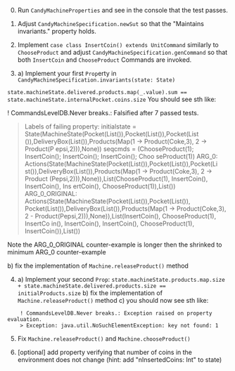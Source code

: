 0. Run `CandyMachineProperties` and see in the console that the test passes.
1. Adjust `CandyMachineSpecification.newSut` so that the "Maintains invariants." property holds.
2. Implement `case class InsertCoin() extends UnitCommand` similarly to `ChooseProduct`
  and adjust `CandyMachineSpecification.genCommand` so that both `InsertCoin` and `ChooseProduct` Commands are invoked.

3. a) Implement your first `Prop`erty in `CandyMachineSpecification.invariants(state: State)`

```state.machineState.delivered.products.map(_.value).sum == state.machineState.internalPocket.coins.size```
   You should see sth like:

   ! CommandsLevelDB.Never breaks.: Falsified after 7 passed tests.
> Labels of failing property:
initialstate = State(MachineState(Pocket(List()),Pocket(List()),Pocket(List
  ()),DeliveryBox(List()),Products(Map(1 -> Product(Coke,3), 2 -> Product(P
  epsi,2))),None))
seqcmds = (ChooseProduct(1); InsertCoin(); InsertCoin(); InsertCoin(); Choo
  seProduct(1))
> ARG_0: Actions(State(MachineState(Pocket(List()),Pocket(List()),Pocket(Li
  st()),DeliveryBox(List()),Products(Map(1 -> Product(Coke,3), 2 -> Product
  (Pepsi,2))),None)),List(ChooseProduct(1), InsertCoin(), InsertCoin(), Ins
  ertCoin(), ChooseProduct(1)),List())
> ARG_0_ORIGINAL: Actions(State(MachineState(Pocket(List()),Pocket(List()),
  Pocket(List()),DeliveryBox(List()),Products(Map(1 -> Product(Coke,3), 2 -
  > Product(Pepsi,2))),None)),List(InsertCoin(), ChooseProduct(1), InsertCo
  in(), InsertCoin(), InsertCoin(), ChooseProduct(1), InsertCoin()),List())

  Note the ARG_0_ORIGINAL counter-example is longer then the shrinked to minimum ARG_0 counter-example

   b) fix the implementation of `Machine.releaseProduct()` method

 4. a) Implement your second `Prop`:
```state.machineState.products.map.size + state.machineState.delivered.products.size == initialProducts.size```
    b) fix the implementation of `Machine.releaseProduct()` method
    c) you should now see sth like:
```
    ! CommandsLevelDB.Never breaks.: Exception raised on property evaluation.
    > Exception: java.util.NoSuchElementException: key not found: 1
```

5. Fix `Machine.releaseProduct()` and `Machine.chooseProduct()`

6. [optional] add property verifying that number of coins in the environment does not change (hint: add "nInsertedCoins: Int" to state)
